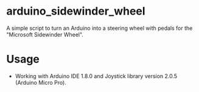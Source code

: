# arduino_sidewinder_wheel
A simple script to turn an Arduino into a steering wheel with pedals for the "Microsoft Sidewinder Wheel".

# Usage
* Working with Arduino IDE 1.8.0 and Joystick library version 2.0.5 (Arduino Micro Pro).
